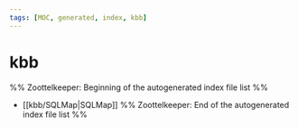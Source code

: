 ```yaml
---
tags: [MOC, generated, index, kbb]
---
```

# kbb
%% Zoottelkeeper: Beginning of the autogenerated index file list  %%
-  [[kbb/SQLMap|SQLMap]]
%% Zoottelkeeper: End of the autogenerated index file list  %%
